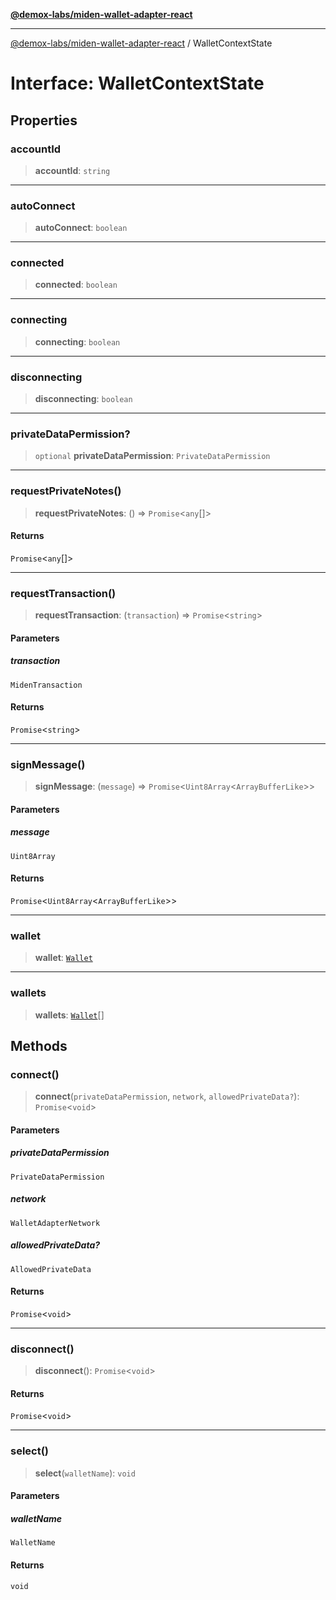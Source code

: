 [**@demox-labs/miden-wallet-adapter-react**](../README.md)

***

[@demox-labs/miden-wallet-adapter-react](../README.md) / WalletContextState

# Interface: WalletContextState

## Properties

### accountId

> **accountId**: `string`

***

### autoConnect

> **autoConnect**: `boolean`

***

### connected

> **connected**: `boolean`

***

### connecting

> **connecting**: `boolean`

***

### disconnecting

> **disconnecting**: `boolean`

***

### privateDataPermission?

> `optional` **privateDataPermission**: `PrivateDataPermission`

***

### requestPrivateNotes()

> **requestPrivateNotes**: () => `Promise`\<`any`[]\>

#### Returns

`Promise`\<`any`[]\>

***

### requestTransaction()

> **requestTransaction**: (`transaction`) => `Promise`\<`string`\>

#### Parameters

##### transaction

`MidenTransaction`

#### Returns

`Promise`\<`string`\>

***

### signMessage()

> **signMessage**: (`message`) => `Promise`\<`Uint8Array`\<`ArrayBufferLike`\>\>

#### Parameters

##### message

`Uint8Array`

#### Returns

`Promise`\<`Uint8Array`\<`ArrayBufferLike`\>\>

***

### wallet

> **wallet**: [`Wallet`](Wallet.md)

***

### wallets

> **wallets**: [`Wallet`](Wallet.md)[]

## Methods

### connect()

> **connect**(`privateDataPermission`, `network`, `allowedPrivateData?`): `Promise`\<`void`\>

#### Parameters

##### privateDataPermission

`PrivateDataPermission`

##### network

`WalletAdapterNetwork`

##### allowedPrivateData?

`AllowedPrivateData`

#### Returns

`Promise`\<`void`\>

***

### disconnect()

> **disconnect**(): `Promise`\<`void`\>

#### Returns

`Promise`\<`void`\>

***

### select()

> **select**(`walletName`): `void`

#### Parameters

##### walletName

`WalletName`

#### Returns

`void`
